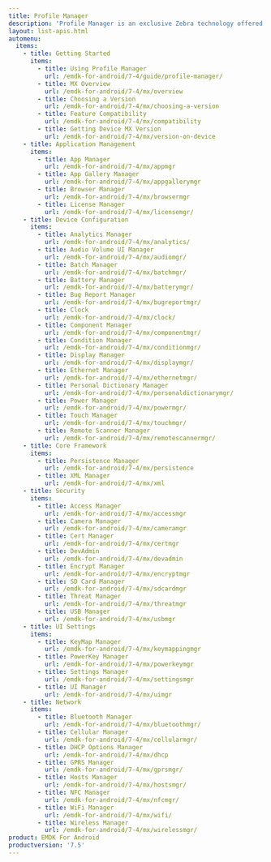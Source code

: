 ```yaml
---
title: Profile Manager
description: 'Profile Manager is an exclusive Zebra technology offered within the EMDK IDE, providing a GUI-based development tool for accessing many of the features provided by Zebra devices. Profile Manager generates the required code automatically, resulting in reduced development time, less coding effort and fewer errors.'
layout: list-apis.html
automenu:
  items:
    - title: Getting Started
      items:
        - title: Using Profile Manager
          url: /emdk-for-android/7-4/guide/profile-manager/
        - title: MX Overview
          url: /emdk-for-android/7-4/mx/overview
        - title: Choosing a Version
          url: /emdk-for-android/7-4/mx/choosing-a-version
        - title: Feature Compatibility
          url: /emdk-for-android/7-4/mx/compatibility
        - title: Getting Device MX Version
          url: /emdk-for-android/7-4/mx/version-on-device
    - title: Application Management
      items:
        - title: App Manager
          url: /emdk-for-android/7-4/mx/appmgr
        - title: App Gallery Manager
          url: /emdk-for-android/7-4/mx/appgallerymgr
        - title: Browser Manager
          url: /emdk-for-android/7-4/mx/browsermgr
        - title: License Manager 
          url: /emdk-for-android/7-4/mx/licensemgr/
    - title: Device Configuration
      items:
        - title: Analytics Manager
          url: /emdk-for-android/7-4/mx/analytics/
        - title: Audio Volume UI Manager
          url: /emdk-for-android/7-4/mx/audiomgr/
        - title: Batch Manager
          url: /emdk-for-android/7-4/mx/batchmgr/
        - title: Battery Manager
          url: /emdk-for-android/7-4/mx/batterymgr/
        - title: Bug Report Manager
          url: /emdk-for-android/7-4/mx/bugreportmgr/
        - title: Clock
          url: /emdk-for-android/7-4/mx/clock/
        - title: Component Manager
          url: /emdk-for-android/7-4/mx/componentmgr/
        - title: Condition Manager
          url: /emdk-for-android/7-4/mx/conditionmgr/
        - title: Display Manager
          url: /emdk-for-android/7-4/mx/displaymgr/
        - title: Ethernet Manager
          url: /emdk-for-android/7-4/mx/ethernetmgr/
        - title: Personal Dictionary Manager
          url: /emdk-for-android/7-4/mx/personaldictionarymgr/
        - title: Power Manager
          url: /emdk-for-android/7-4/mx/powermgr/
        - title: Touch Manager
          url: /emdk-for-android/7-4/mx/touchmgr/
        - title: Remote Scanner Manager
          url: /emdk-for-android/7-4/mx/remotescannermgr/
    - title: Core Framework
      items:
        - title: Persistence Manager
          url: /emdk-for-android/7-4/mx/persistence
        - title: XML Manager
          url: /emdk-for-android/7-4/mx/xml
    - title: Security
      items:
        - title: Access Manager
          url: /emdk-for-android/7-4/mx/accessmgr
        - title: Camera Manager
          url: /emdk-for-android/7-4/mx/cameramgr
        - title: Cert Manager
          url: /emdk-for-android/7-4/mx/certmgr
        - title: DevAdmin
          url: /emdk-for-android/7-4/mx/devadmin
        - title: Encrypt Manager
          url: /emdk-for-android/7-4/mx/encryptmgr
        - title: SD Card Manager
          url: /emdk-for-android/7-4/mx/sdcardmgr
        - title: Threat Manager
          url: /emdk-for-android/7-4/mx/threatmgr
        - title: USB Manager
          url: /emdk-for-android/7-4/mx/usbmgr
    - title: UI Settings
      items:
        - title: KeyMap Manager
          url: /emdk-for-android/7-4/mx/keymappingmgr
        - title: PowerKey Manager
          url: /emdk-for-android/7-4/mx/powerkeymgr
        - title: Settings Manager
          url: /emdk-for-android/7-4/mx/settingsmgr
        - title: UI Manager
          url: /emdk-for-android/7-4/mx/uimgr
    - title: Network
      items:
        - title: Bluetooth Manager
          url: /emdk-for-android/7-4/mx/bluetoothmgr/
        - title: Cellular Manager
          url: /emdk-for-android/7-4/mx/cellularmgr/
        - title: DHCP Options Manager
          url: /emdk-for-android/7-4/mx/dhcp
        - title: GPRS Manager
          url: /emdk-for-android/7-4/mx/gprsmgr/
        - title: Hosts Manager
          url: /emdk-for-android/7-4/mx/hostsmgr/
        - title: NFC Manager
          url: /emdk-for-android/7-4/mx/nfcmgr/
        - title: WiFi Manager
          url: /emdk-for-android/7-4/mx/wifi/
        - title: Wireless Manager
          url: /emdk-for-android/7-4/mx/wirelessmgr/
product: EMDK For Android
productversion: '7.5'
---
```


<!-- 4/24/18: 

DataWedge configuration through Profile Manager Data Capture was terminated in 6.8. 
All functions are now available through DW intent APIs 

All guides below were updated with a note to that effect. 

    - title: Data Capture
      items:
        - title: Activity Selection
          url: /emdk-for-android/7-4/mx/data-capture/activity
        - title: Barcode Input
          url: /emdk-for-android/7-4/mx/data-capture/barcode
        - title: Data Capture Plus
          url: /emdk-for-android/7-4/mx/data-capture/data-capture-plus
        - title: Int Output
          url: /emdk-for-android/7-4/mx/data-capture/intent
        - title: IP Output
          url: /emdk-for-android/7-4/mx/data-capture/IP
        - title: Keystroke Output
          url: /emdk-for-android/7-4/mx/data-capture/keystroke
        - title: MSR Input
          url: /emdk-for-android/7-4/mx/data-capture/msr


 -->